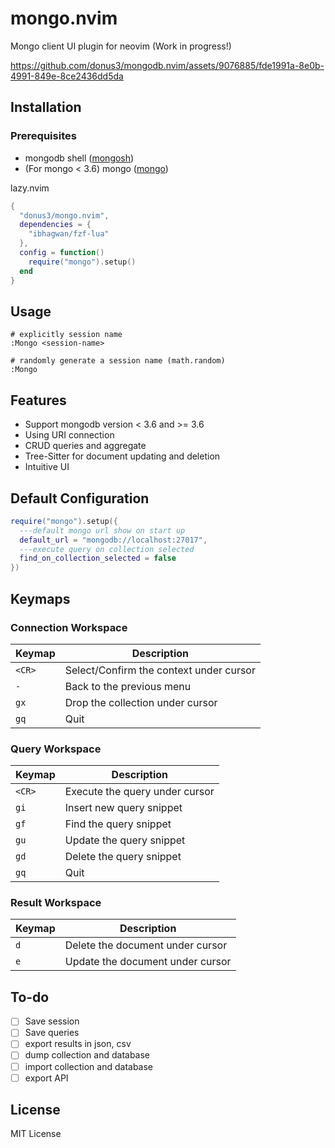 # mongo.nvim
Mongo client UI plugin for neovim (Work in progress!)

https://github.com/donus3/mongodb.nvim/assets/9076885/fde1991a-8e0b-4991-849e-8ce2436dd5da

## Installation

### Prerequisites
- mongodb shell ([mongosh](https://www.mongodb.com/docs/mongodb-shell/install/))
- (For mongo < 3.6) mongo ([mongo](https://www.mongodb.com/docs/v4.4/mongo/))

lazy.nvim
```lua
{
  "donus3/mongo.nvim",
  dependencies = {
    "ibhagwan/fzf-lua"
  },
  config = function()
    require("mongo").setup()
  end
}
```

## Usage
```vim
# explicitly session name
:Mongo <session-name>

# randomly generate a session name (math.random)
:Mongo
```

## Features

- Support mongodb version < 3.6 and >= 3.6
- Using URI connection
- CRUD queries and aggregate
- Tree-Sitter for document updating and deletion
- Intuitive UI

## Default Configuration
```lua
require("mongo").setup({
  ---default mongo url show on start up
  default_url = "mongodb://localhost:27017",
  ---execute query on collection selected 
  find_on_collection_selected = false
})

```

## Keymaps

### Connection Workspace
|Keymap|Description|
|----|----|
|`<CR>`|Select/Confirm the context under cursor|
|`-`|Back to the previous menu|
|`gx`|Drop the collection under cursor|
|`gq`|Quit|

### Query Workspace
|Keymap|Description|
|----|----|
|`<CR>`|Execute the query under cursor|
|`gi`|Insert new query snippet|
|`gf`|Find the query snippet|
|`gu`|Update the query snippet|
|`gd`|Delete the query snippet|
|`gq`|Quit|

### Result Workspace
|Keymap|Description|
|----|----|
|`d`|Delete the document under cursor|
|`e`|Update the document under cursor|

## To-do
- [ ] Save session
- [ ] Save queries
- [ ] export results in json, csv
- [ ] dump collection and database
- [ ] import collection and database
- [ ] export API

## License

MIT License
